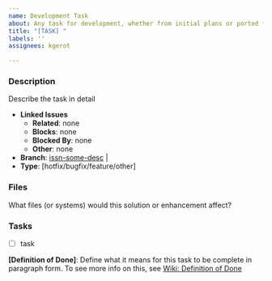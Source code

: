 ```yaml
---
name: Development Task
about: Any task for development, whether from initial plans or ported from a request/bug
title: "[TASK] "
labels: ''
assignees: kgerot

---
```


### Description

Describe the task in detail

- **Linked Issues**
    - **Related**: none
    - **Blocks**: none
    - **Blocked By**: none
    - **Other**: none
- **Branch**: [issn-some-desc](https://github.com/kgerot/electron-boilerplate/tree/issn-some-desc)    |
- **Type**: [hotfix/bugfix/feature/other]

### Files 

What files (or systems) would this solution or enhancement affect?

### Tasks

- [ ] task

**[Definition of Done]**:  Define what it means for this task to be complete in paragraph form. To see more info on this, see [Wiki: Definition of Done](https://github.com/kgerot/electron-boilerplate/wiki/Definition-of-Done)
